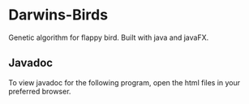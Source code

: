 # Darwins-Birds
Genetic algorithm for flappy bird. Built with java and javaFX. 

## Javadoc
To view javadoc for the following program, open the html files in your preferred browser.
